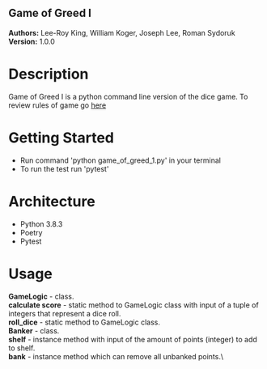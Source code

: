 ## Game of Greed I

**Authors:** Lee-Roy King, William Koger, Joseph Lee, Roman Sydoruk **Version:** 1.0.0

# Description

Game of Greed I is a python command line version of the dice game. To review rules of game go [here](https://en.wikipedia.org/wiki/Dice_10000)

# Getting Started

* Run command 'python game_of_greed_1.py' in your terminal
* To run the test run 'pytest'

# Architecture

* Python 3.8.3
* Poetry
* Pytest

# Usage 
**GameLogic** - class.\
**calculate score** - static method to GameLogic class with input of a tuple of integers that represent a dice roll.\
**roll_dice** - static method to GameLogic class.\
**Banker** - class.\
**shelf** - instance method with input of the amount of points (integer) to add to shelf.\
**bank** - instance method which can remove all unbanked points.\